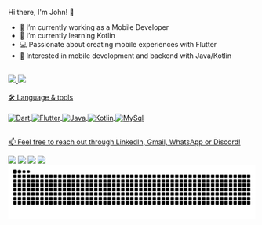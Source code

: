 Hi there, I'm John! 👋

- 🔭 I’m currently working as a Mobile Developer
- 🌱 I’m currently learning Kotlin
- 💻 Passionate about creating mobile experiences with Flutter
- 📱 Interested in mobile development and backend with Java/Kotlin


<div style="display: inline_block"><br>
  <a href = "https://github.com/oJohn1512">
  <img height="180" src="https://github-readme-stats.vercel.app/api?username=oJohn1512&show_icons=true&theme=radical">
  <img height="180" src="https://github-readme-stats.vercel.app/api/top-langs/?username=oJohn1512&layout=compact&theme=radical">
</div>

<br>
🛠️ Language & tools
<div style="display: inline_block"><br>
  <img align="center" alt="Dart" height="30" width="40" src="https://cdn.jsdelivr.net/gh/devicons/devicon@latest/icons/dart/dart-original.svg">
  <img align="center" alt="Flutter" height="30" width="40" src="https://cdn.jsdelivr.net/gh/devicons/devicon@latest/icons/flutter/flutter-original.svg">
  <img align="center" alt="Java" height="30" width="40" src="https://cdn.jsdelivr.net/gh/devicons/devicon@latest/icons/java/java-original.svg">
  <img align="center" alt="Kotlin" height="30" width="40" src="https://cdn.jsdelivr.net/gh/devicons/devicon@latest/icons/kotlin/kotlin-original.svg">
  <img align="center" alt="MySql" height="30" width="40" src="https://cdn.jsdelivr.net/gh/devicons/devicon@latest/icons/mysql/mysql-original.svg">
</div>

<br>

📫 Feel free to reach out through LinkedIn, Gmail, WhatsApp or Discord!

<div> 
  <a href="https://www.linkedin.com/in/joaootaviodacosta/" target="_blank"><img src="https://img.shields.io/badge/-LinkedIn-%230077B5?style=for-the-badge&logo=linkedin&logoColor=white" target="_blank"></a> 
  <a href = "mailto:joao.otaviomendonca@gmail.com"><img src="https://img.shields.io/badge/-Gmail-%23333?style=for-the-badge&logo=gmail&logoColor=white" target="_blank"></a>
  <a href="https://wa.me/5585998542886" target="_blank"><img src="https://img.shields.io/badge/WhatsApp-25D366?style=for-the-badge&logo=whatsapp&logoColor=white" target="_blank"></a> 
  <a href="https://discordapp.com/users/691048315890040842" target="_blank"><img src="https://img.shields.io/badge/Discord-7289DA?style=for-the-badge&logo=discord&logoColor=white" target="_blank"></a> 
</div>


<picture>
  <source media="(prefers-color-scheme: dark)" srcset="https://raw.githubusercontent.com/oJohn1512/oJohn1512/output/github-contribution-grid-snake-dark.svg">
  <source media="(prefers-color-scheme: light)" srcset="https://raw.githubusercontent.com/oJohn1512/oJohn1512/output/github-contribution-grid-snake.svg">
  <img alt="github contribution grid snake animation" src="https://raw.githubusercontent.com/oJohn1512/oJohn1512/output/github-contribution-grid-snake.svg">
</picture>






